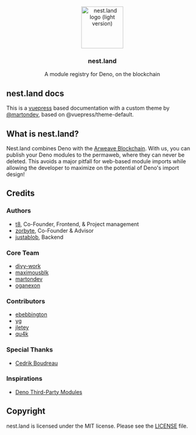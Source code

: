<br />
<p align="center">
  <a href="https://nest.land/">
    <img src="https://nest.land/images/nest.land/logo_light.svg" alt="nest.land logo (light version)" width="110">
  </a>

  <h3 align="center">nest.land</h3>

  <p align="center">
    A module registry for Deno, on the blockchain
 </p>
</p>

## nest.land docs

This is a [vuepress](https://vuepress.vuejs.org/) based documentation with a custom theme by [@martondev](https://github.com/MartonDev), based on @vuepress/theme-default.

## What is nest.land?

Nest.land combines Deno with the [Arweave Blockchain](https://www.arweave.org/). With us, you can publish your Deno modules to the permaweb, where they can never be deleted. This avoids a major pitfall for web-based module imports while allowing the developer to maximize on the potential of Deno's import design!

## Credits

### Authors

- [t8](https://github.com/t8), Co-Founder, Frontend, & Project management
- [zorbyte](https://github.com/zorbyte), Co-Founder & Advisor
- [justablob](https://github.com/justablob), Backend

### Core Team

- [divy-work](https://github.com/divy-work)
- [maximousblk](https://github.com/maximousblk)
- [martondev](https://github.com/MartonDev)
- [oganexon](https://github.com/oganexon)

### Contributors

- [ebebbington](https://github.com/ebebbington)
- [yg](https://github.com/yg)
- [jletey](https://github.com/jletey)
- [qu4k](https://github.com/Qu4k)

### Special Thanks

- [Cedrik Boudreau](https://github.com/cedriking)

### Inspirations

- [Deno Third-Party Modules](https://deno.land/x)

## Copyright

nest.land is licensed under the MIT license. Please see the [LICENSE](../LICENSE) file.
